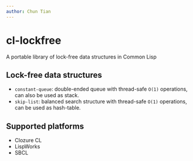 ```yaml
---
author: Chun Tian
---
```


# cl-lockfree

A portable library of lock-free data structures in Common Lisp

## Lock-free data structures

- `constant-queue`: double-ended queue with thread-safe `O(1)`
  operations, can also be used as stack.
- `skip-list`: balanced search structure with thread-safe `O(1)`
  operations, can be used as hash-table.

## Supported platforms

- Clozure CL
- LispWorks
- SBCL
